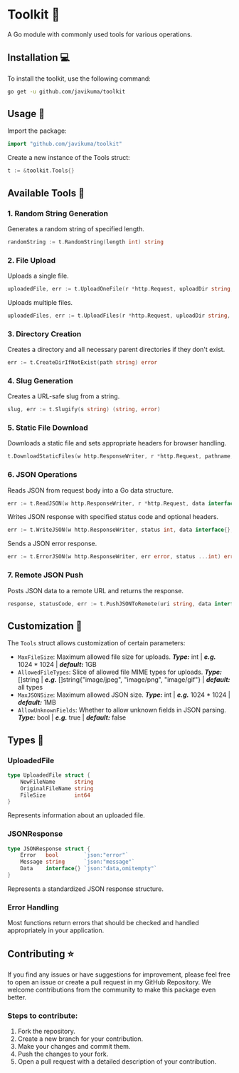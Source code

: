 # Toolkit 🧰

A Go module with commonly used tools for various operations.

## Installation 💻

To install the toolkit, use the following command:

```bash
go get -u github.com/javikuma/toolkit
```

## Usage 🎲

Import the package:
```go
import "github.com/javikuma/toolkit"
```

Create a new instance of the Tools struct:
```go
t := &toolkit.Tools{}
```

## Available Tools 🎯

### 1. Random String Generation

Generates a random string of specified length.

```go
randomString := t.RandomString(length int) string
```

### 2. File Upload

Uploads a single file.

```go
uploadedFile, err := t.UploadOneFile(r *http.Request, uploadDir string, rename ...bool) (*UploadedFile, error)
```

Uploads multiple files.

```go
uploadedFiles, err := t.UploadFiles(r *http.Request, uploadDir string, rename ...bool) ([]*UploadedFile, error)
```

### 3. Directory Creation

Creates a directory and all necessary parent directories if they don't exist.

```go
err := t.CreateDirIfNotExist(path string) error
```

### 4. Slug Generation

Creates a URL-safe slug from a string.

```go
slug, err := t.Slugify(s string) (string, error)
```

### 5. Static File Download

Downloads a static file and sets appropriate headers for browser handling.

```go
t.DownloadStaticFiles(w http.ResponseWriter, r *http.Request, pathname, fileName, displayName string)
```

### 6. JSON Operations

Reads JSON from request body into a Go data structure.
```go
err := t.ReadJSON(w http.ResponseWriter, r *http.Request, data interface{}) error
```

Writes JSON response with specified status code and optional headers.
```go
err := t.WriteJSON(w http.ResponseWriter, status int, data interface{}, headers ...http.Header) error
```

Sends a JSON error response.
```go
err := t.ErrorJSON(w http.ResponseWriter, err error, status ...int) error
```

### 7. Remote JSON Push

Posts JSON data to a remote URL and returns the response.
```go
response, statusCode, err := t.PushJSONToRemote(uri string, data interface{}, client ...*http.Client) (*http.Response, int, error)
```

## Customization 🧮

The `Tools` struct allows customization of certain parameters:

* `MaxFileSize`: Maximum allowed file size for uploads. **_Type:_** int | **_e.g._** 1024 * 1024 | **_default:_** 1GB
* `AllowedFileTypes`: Slice of allowed file MIME types for uploads. **_Type:_** []string | **_e.g._** []string{"image/jpeg", "image/png", "image/gif"} | **_default:_** all types
* `MaxJSONSize`: Maximum allowed JSON size. **_Type:_** int | **_e.g._** 1024 * 1024 | **_default:_** 1MB
* `AllowUnknownFields`: Whether to allow unknown fields in JSON parsing. **_Type:_** bool | **_e.g._** true | **_default:_** false

## Types 🚧

### UploadedFile

```go
type UploadedFile struct {
    NewFileName      string
    OriginalFileName string
    FileSize         int64
}
```

Represents information about an uploaded file.

### JSONResponse

```go
type JSONResponse struct {
    Error   bool        `json:"error"`
    Message string      `json:"message"`
    Data    interface{} `json:"data,omitempty"`
}
```

Represents a standardized JSON response structure.

### Error Handling

Most functions return errors that should be checked and handled appropriately in your application.

## Contributing ⭐

If you find any issues or have suggestions for improvement, please feel free to open an issue or create a pull request in my GitHub Repository. We welcome contributions from the community to make this package even better.

### Steps to contribute:

1. Fork the repository.
2. Create a new branch for your contribution.
3. Make your changes and commit them.
4. Push the changes to your fork.
5. Open a pull request with a detailed description of your contribution.
